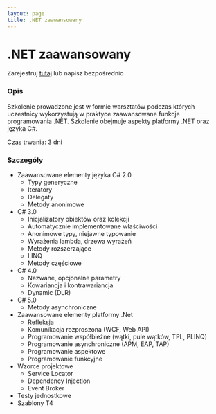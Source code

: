 ```yaml
---
layout: page
title: .NET zaawansowany
---
```

# .NET zaawansowany

Zarejestruj [tutaj](https://www.comarch.pl/szkolenia/programowanie/net-c/programowanie-net-kurs-zaawansowany/) lub napisz bezpośrednio
### Opis

Szkolenie prowadzone jest w formie warsztatów podczas których uczestnicy wykorzystują w praktyce zaawansowane funkcje programowania .NET. Szkolenie obejmuje aspekty platformy .NET oraz języka C#.

Czas trwania: 3 dni
### Szczegóły

- Zaawansowane elementy języka C# 2.0
	- Typy generyczne
	- Iteratory
	- Delegaty
	- Metody anonimowe
- C# 3.0
	- Inicjalizatory obiektów oraz kolekcji
	- Automatycznie implementowane właściwości
	- Anonimowe typy, niejawne typowanie
	- Wyrażenia lambda, drzewa wyrażeń
	- Metody rozszerzające
	- LINQ
	- Metody częściowe
- C# 4.0
	- Nazwane, opcjonalne parametry
	- Kowariancja i kontrawariancja
	- Dynamic (DLR)
- C# 5.0
	- Metody asynchroniczne
- Zaawansowane elementy platformy .Net
	- Refleksja
	- Komunikacja rozproszona  (WCF, Web API)
	- Programowanie współbieżne (wątki, pule wątków, TPL, PLINQ)
	- Programowanie asynchroniczne (APM, EAP, TAP)
	- Programowanie aspektowe
	- Programowanie funkcyjne
- Wzorce projektowe
	- Service Locator
	- Dependency Injection
	- Event Broker
- Testy jednostkowe
- Szablony T4